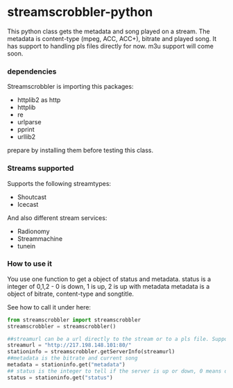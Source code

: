 streamscrobbler-python
======================

This python class gets the metadata and song played on a stream. The metadata is content-type (mpeg, ACC, ACC+), bitrate and played song. It has support to handling pls files directly for now. m3u support will come soon.


### dependencies
Streamscrobbler is importing this packages:

* httplib2 as http
* httplib
* re
* urlparse
* pprint
* urllib2

prepare by installing them before testing this class.

### Streams supported
Supports the following streamtypes:

* Shoutcast
* Icecast

And also different stream services:

* Radionomy
* Streammachine
* tunein

### How to use it
You use one function to get a object of status and metadata.
status is a integer of 0,1,2 - 0 is down, 1 is up, 2 is up with metadata
metadata is a object of bitrate, content-type and songtitle.

See how to call it under here:
```Python
from streamscrobbler import streamscrobbler
streamscrobbler = streamscrobbler()

##streamurl can be a url directly to the stream or to a pls file. Support for m3u is coming soon.
streamurl = "http://217.198.148.101:80/"
stationinfo = streamscrobbler.getServerInfo(streamurl)
##metadata is the bitrate and current song
metadata = stationinfo.get("metadata")
## status is the integer to tell if the server is up or down, 0 means down, 1 up, 2 means up but also got metadata.
status = stationinfo.get("status")
```